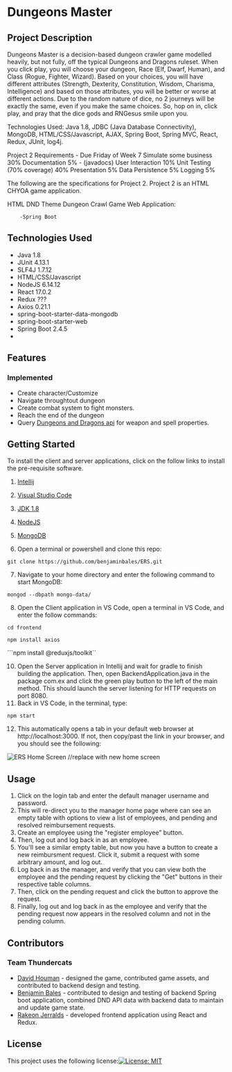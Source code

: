 #  Dungeons Master

## Project Description
Dungeons Master is a decision-based dungeon crawler game modelled heavily, but not fully, off the typical Dungeons and Dragons ruleset. When you click play, you will choose your dungeon, Race (Elf, Dwarf, Human), and Class (Rogue, Fighter, Wizard). Based on your choices, you will have different attributes (Strength, Dexterity, Constitution, Wisdom, Charisma, Intelligence) and based on those attributes, you will be better or worse at different actions. Due to the random nature of dice, no 2 journeys will be exactly the same, even if you make the same choices. So, hop on in, click play, and pray that the dice gods and RNGesus smile upon you.

Technologies Used: Java 1.8, JDBC (Java Database Connectivity), MongoDB, HTML/CSS/Javascript, AJAX, Spring Boot, Spring MVC, React, Redux, JUnit, log4j.




Project 2 Requirements - Due Friday of Week 7
Simulate some business 30%
Documentation 5% - (javadocs)
User Interaction 10%
Unit Testing (70% coverage) 40%
Presentation 5%
Data Persistence 5%
Logging 5%

The following are the specifications for Project 2.
Project 2 is an HTML CHYOA game application.

HTML DND Theme Dungeon Crawl Game Web Application:

        -Spring Boot
	
## Technologies Used
- Java 1.8
- JUnit 4.13.1
- SLF4J 1.7.12
- HTML/CSS/Javascript
- NodeJS 6.14.12
- React 17.0.2
- Redux ???
- Axios 0.21.1
- spring-boot-starter-data-mongodb
- spring-boot-starter-web
- Spring Boot 2.4.5
- 

## Features

### Implemented
- Create character/Customize
- Navigate throughtout dungeon
- Create combat system to fight monsters.
- Reach the end of the dungeon
- Query [Dungeons and Dragons api](https://www.dnd5eapi.co) for weapon and spell properties.

## Getting Started
To install the client and server applications, click on the follow links to install the pre-requisite software.

1) [Intellij](https://www.jetbrains.com/help/idea/installation-guide.html)
2) [Visual Studio Code](https://code.visualstudio.com/download)
3) [JDK 1.8](https://docs.oracle.com/javase/8/docs/technotes/guides/install/install_overview.html)
4) [NodeJS](https://docs.npmjs.com/downloading-and-installing-node-js-and-npm)
5) [MongoDB](https://docs.mongodb.com/manual/installation/)

6) Open a terminal or powershell and clone this repo:

```git clone https://github.com/benjaminbales/ERS.git```

7) Navigate to your home directory and enter the following command to start MongoDB:

```mongod --dbpath mongo-data/```

8) Open the Client application in VS Code, open a terminal in VS Code, and enter the follow commands:

```cd frontend```

```npm install axios```

```npm install @reduxjs/toolkit``

10) Open the Server application in Intellij and wait for gradle to finish building the application. Then, open BackendApplication.java in the package com.ex and click the green play button to the left of the main method.  This should launch the server listening for HTTP requests on port 8080.
11) Back in VS Code, in the terminal, type:

```npm start```

12) This automatically opens a tab in your default web browser at http://localhost:3000.  If not, then copy/past the link in your browser, and you should see the following:

![ERS Home Screen](/ERSHome.png?raw=true "ERS Home Screen") //replace with new home screen

## Usage

1) Click on the login tab and enter the default manager username and password.  
2) This will re-direct you to the manager home page where can see an empty table with options to view a list of employees, and pending and resolved reimbursement requests.  
3) Create an employee using the "register employee" button.  
4) Then, log out and log back in as an employee.  
5) You'll see a similar empty table, but now you have a button to create a new reimbursment request.  Click it, submit a request with some arbitrary amount, and log out.  
6) Log back in as the manager, and verify that you can view both the employee and the pending request by clicking the "Get" buttons in their respective table columns.  
7) Then, click on the pending request and click the button to approve the request.  
8) Finally, log out and log back in as the employee and verify that the pending request now appears in the resolved column and not in the pending column. 

	
## Contributors
### Team Thundercats
- [David Houman](https://github.com/DHouman) - designed the game, contributed game assets, and contributed to backend design and testing.
- [Benjamin Bales](https://github.com/benjaminbales) - contributed to design and testing of backend Spring boot application, combined DND API data with backend data to maintain and update game state.
- [Rakeon Jerralds](https://github.com/LORDBLACKSMITH-ray) - developed frontend application using React and Redux.

## License

This project uses the following license:[![License: MIT](https://img.shields.io/badge/License-MIT-yellow.svg)](https://opensource.org/licenses/MIT)

	
